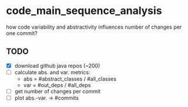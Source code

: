 # code_main_sequence_analysis
how code variability and abstractivity influences number of changes per one commit?

## TODO

* [x] download github java repos (~200)
* [ ] calculate abs. and var. metrics:
  * abs = #abstract_classes / #all_classes
  * var = #out_deps / #all_deps
* [ ] get number of changes per commit
* [ ] plot abs.-var. -> #commits
